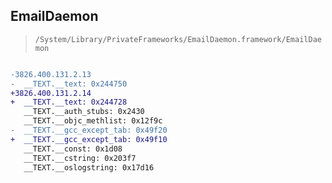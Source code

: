 ## EmailDaemon

> `/System/Library/PrivateFrameworks/EmailDaemon.framework/EmailDaemon`

```diff

-3826.400.131.2.13
-  __TEXT.__text: 0x244750
+3826.400.131.2.14
+  __TEXT.__text: 0x244728
   __TEXT.__auth_stubs: 0x2430
   __TEXT.__objc_methlist: 0x12f9c
-  __TEXT.__gcc_except_tab: 0x49f20
+  __TEXT.__gcc_except_tab: 0x49f10
   __TEXT.__const: 0x1d08
   __TEXT.__cstring: 0x203f7
   __TEXT.__oslogstring: 0x17d16

```
